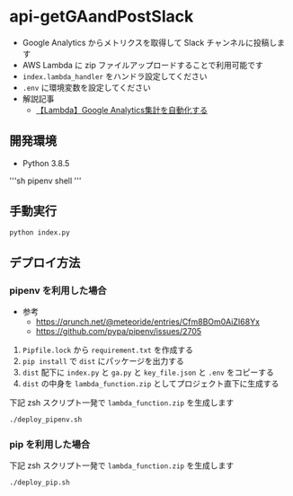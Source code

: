 # api-getGAandPostSlack

- Google Analytics からメトリクスを取得して Slack チャンネルに投稿します
- AWS Lambda に zip ファイルアップロードすることで利用可能です
- `index.lambda_handler` をハンドラ設定してください
- `.env` に環境変数を設定してください
- 解説記事
    - [【Lambda】Google Analytics集計を自動化する](https://suwaru.tokyo/%e3%80%90lambda%e3%80%91google-analytics%e9%9b%86%e8%a8%88%e3%82%92%e8%87%aa%e5%8b%95%e5%8c%96%e3%81%99%e3%82%8b/)

## 開発環境

- Python 3.8.5

'''sh
pipenv shell
'''

## 手動実行

```sh
python index.py
```

## デプロイ方法
### pipenv を利用した場合

- 参考
    - https://qrunch.net/@meteoride/entries/Cfm8BOm0AiZI68Yx
    - https://github.com/pypa/pipenv/issues/2705

1. `Pipfile.lock` から `requirement.txt` を作成する
1. `pip install` で `dist` にパッケージを出力する
1. `dist` 配下に `index.py` と `ga.py` と `key_file.json` と `.env` をコピーする
1. `dist` の中身を `lambda_function.zip` としてプロジェクト直下に生成する

下記 zsh スクリプト一発で `lambda_function.zip` を生成します

```sh
./deploy_pipenv.sh
```

### pip を利用した場合

下記 zsh スクリプト一発で `lambda_function.zip` を生成します

```sh
./deploy_pip.sh
```
